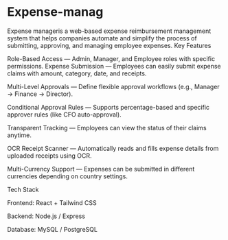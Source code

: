 # Expense-manag
Expense manageris a web-based expense reimbursement management system that helps companies automate and simplify the process of submitting, approving, and managing employee expenses.
Key Features

Role-Based Access — Admin, Manager, and Employee roles with specific permissions.
Expense Submission — Employees can easily submit expense claims with amount, category, date, and receipts.

Multi-Level Approvals — Define flexible approval workflows (e.g., Manager → Finance → Director).

Conditional Approval Rules — Supports percentage-based and specific approver rules (like CFO auto-approval).

Transparent Tracking — Employees can view the status of their claims anytime.

OCR Receipt Scanner — Automatically reads and fills expense details from uploaded receipts using OCR.

Multi-Currency Support — Expenses can be submitted in different currencies depending on country settings.

Tech Stack

Frontend: React + Tailwind CSS

Backend: Node.js / Express

Database: MySQL / PostgreSQL
